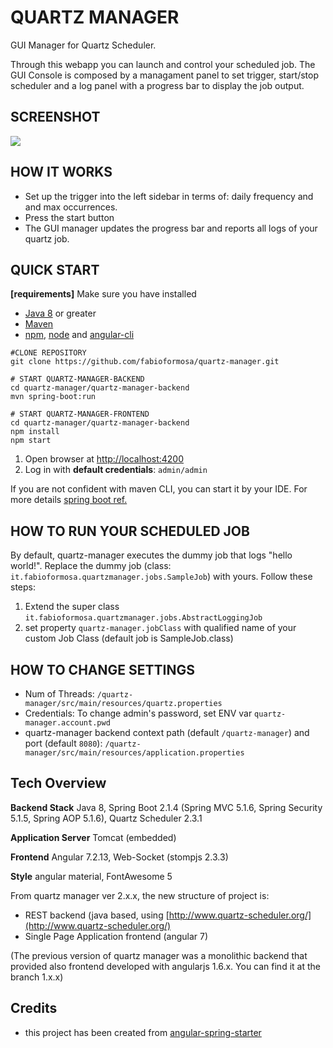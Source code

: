 # QUARTZ MANAGER
GUI Manager for Quartz Scheduler.

Through this webapp you can launch and control your scheduled job. The GUI Console is composed by a managament panel to set trigger, start/stop scheduler and a log panel with a progress bar to display the job output. 

## SCREENSHOT
![](https://github.com/fabioformosa/quartz-manager/blob/master/quartz-manager-backend/src/main/resources/quartz-manager-2-screenshot_800.PNG)

## HOW IT WORKS
* Set up the trigger into the left sidebar in terms of: daily frequency and and max occurrences.
* Press the start button
* The GUI manager updates the progress bar and reports all logs of your quartz job.

## QUICK START
**[requirements]** Make sure you have installed
* [Java 8](https://java.com/download/) or greater
* [Maven](https://maven.apache.org/)
* [npm](https://www.npmjs.com/get-npm), [node](https://nodejs.org) and [angular-cli](https://cli.angular.io/)

```
#CLONE REPOSITORY
git clone https://github.com/fabioformosa/quartz-manager.git

# START QUARTZ-MANAGER-BACKEND
cd quartz-manager/quartz-manager-backend
mvn spring-boot:run

# START QUARTZ-MANAGER-FRONTEND
cd quartz-manager/quartz-manager-backend
npm install
npm start

```

1. Open browser at [http://localhost:4200](http://localhost:4200)
1. Log in with **default credentials**: `admin/admin`

If you are not confident with maven CLI, you can start it by your IDE. For more details [spring boot ref.](http://docs.spring.io/spring-boot/docs/current/reference/html/using-boot-running-your-application.html)

## HOW TO RUN YOUR SCHEDULED JOB
By default, quartz-manager executes the dummy job that logs "hello world!".
Replace the dummy job (class: `it.fabioformosa.quartzmanager.jobs.SampleJob`) with yours. Follow these steps:

1. Extend the super class `it.fabioformosa.quartzmanager.jobs.AbstractLoggingJob`
1. set property `quartz-manager.jobClass` with qualified name of your custom Job Class (default job is SampleJob.class)

## HOW TO CHANGE SETTINGS
* Num of Threads: `/quartz-manager/src/main/resources/quartz.properties`
* Credentials: To change admin's password, set ENV var `quartz-manager.account.pwd`
* quartz-manager backend context path (default `/quartz-manager`) and port (default `8080`): `/quartz-manager/src/main/resources/application.properties`

## Tech Overview

**Backend Stack** Java 8, Spring Boot 2.1.4 (Spring MVC 5.1.6, Spring Security 5.1.5, Spring AOP 5.1.6), Quartz Scheduler 2.3.1

**Application Server** Tomcat (embedded)

**Frontend** Angular 7.2.13, Web-Socket (stompjs 2.3.3)

**Style** angular material, FontAwesome 5

From quartz manager ver 2.x.x, the new structure of project is:
 * REST backend (java based, using [http://www.quartz-scheduler.org/](http://www.quartz-scheduler.org/)
 * Single Page Application frontend (angular 7)

(The previous version of quartz manager was a monolithic backend that provided also frontend developed with angularjs 1.6.x. You can find it at the branch 1.x.x)

## Credits

* this project has been created from [angular-spring-starter](https://github.com/bfwg/angular-spring-starter)


